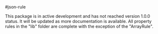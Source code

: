 #json-rule

This package is in active development and has not reached version 1.0.0 status. It will be updated as more documentation is available. All property rules in the "lib" folder are complete with the exception of the "ArrayRule".
